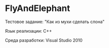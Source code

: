 # FlyAndElephant

Тестовое задание: "Как из мухи сделать слона"

Язык реализации: C++

Среда разработки: Visual Studio 2010

